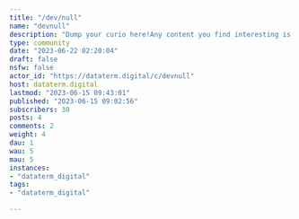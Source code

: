 ```yaml
---
title: "/dev/null" 
name: "devnull"
description: "Dump your curio here!Any content you find interesting is welcome. "
type: community
date: "2023-06-22 02:20:04"
draft: false
nsfw: false
actor_id: "https://dataterm.digital/c/devnull"
host: dataterm.digital
lastmod: "2023-06-15 09:43:01"
published: "2023-06-15 09:02:56"
subscribers: 30
posts: 4
comments: 2
weight: 4
dau: 1
wau: 5
mau: 5
instances:
- "dataterm_digital"
tags: 
- "dataterm_digital"

---
```

